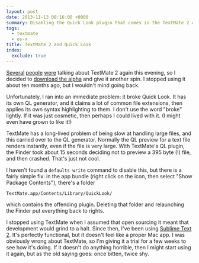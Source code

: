 ```yaml
---
layout: post
date: 2013-11-13 08:16:00 +0000
summary: Disabling the Quick Look plugin that comes in the TextMate 2 alpha.
tags:
  - textmate
  - os-x
title: TextMate 2 and Quick Look
index:
  exclude: true
---
```


[Several][1] [people][2] [were][3] talking about TextMate 2 again this evening, so I decided to [download the alpha][4] and give it another spin.
I stopped using it about ten months ago, but I wouldn't mind going back.

Unfortunately, I ran into an immediate problem: it broke Quick Look.
It has its own QL generator, and it claims a lot of common file extensions, then applies its own syntax highlighting to them.
I don't use the word "broke" lightly.
If it was just cosmetic, then perhaps I could lived with it.
(I might even have grown to like it!)

TextMate has a long-lived problem of being slow at handling large files, and this carried over to the QL generator.
Normally the QL preview for a text file renders instantly, even if the file is very large.
With TextMate's QL plugin, the Finder took about 15&nbsp;seconds deciding not to preview a 395&nbsp;byte (!) file, and then crashed.
That's just not cool.

I haven't found a `defaults write` command to disable this, but there is a fairly simple fix: in the app bundle (right click on the icon, then select "Show Package Contents"), there's a folder

```
TextMate.app/Contents/Library/QuickLook/
```

which contains the offending plugin.
Deleting that folder and relaunching the Finder put everything back to rights.

I stopped using TextMate when I assumed that open sourcing it meant that development would grind to a halt.
Since then, I've been using [Sublime Text 2][subl].
It's perfectly functional, but it doesn't feel like a proper Mac app.
I was obviously wrong about TextMate, so I'm giving it a trial for a few weeks to see how it's doing.
If it doesn't do anything horrible, then I might start using it again, but as the old saying goes: once bitten, twice shy.

[subl]: http://www.sublimetext.com

[1]: http://www.marco.org/2013/11/12/textmate2-status
[2]: http://www.hiltmon.com/blog/2013/11/09/textmate-2-basics/
[3]: http://blog.macromates.com/2013/2-0-status-and-faq/
[4]: http://blog.macromates.com/2013/2-0-status-and-faq/
